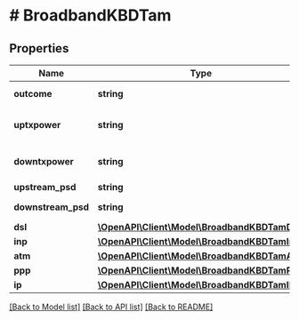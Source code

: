 # # BroadbandKBDTam

## Properties

Name | Type | Description | Notes
------------ | ------------- | ------------- | -------------
**outcome** | **string** | The test outcome. | [optional]
**uptxpower** | **string** | Transmitter Power (Upstream). | [optional]
**downtxpower** | **string** | Transmitter Power (Downstream). | [optional]
**upstream_psd** | **string** | Upstream psd. | [optional]
**downstream_psd** | **string** | Downstream psd. | [optional]
**dsl** | [**\OpenAPI\Client\Model\BroadbandKBDTamDsl**](BroadbandKBDTamDsl.md) |  | [optional]
**inp** | [**\OpenAPI\Client\Model\BroadbandKBDTamInp**](BroadbandKBDTamInp.md) |  | [optional]
**atm** | [**\OpenAPI\Client\Model\BroadbandKBDTamAtm**](BroadbandKBDTamAtm.md) |  | [optional]
**ppp** | [**\OpenAPI\Client\Model\BroadbandKBDTamPPP**](BroadbandKBDTamPPP.md) |  | [optional]
**ip** | [**\OpenAPI\Client\Model\BroadbandKBDTamIP**](BroadbandKBDTamIP.md) |  | [optional]

[[Back to Model list]](../../README.md#models) [[Back to API list]](../../README.md#endpoints) [[Back to README]](../../README.md)
